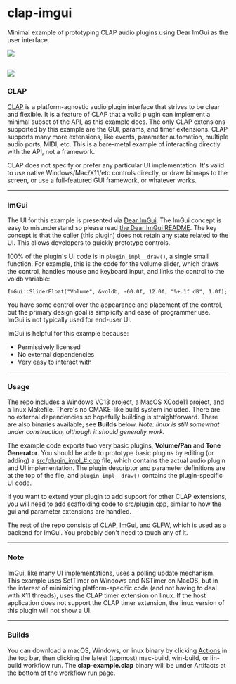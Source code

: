 # clap-imgui

Minimal example of prototyping CLAP audio plugins using Dear ImGui as the user interface.

![](https://github.com/schwaaa/clap-plugin/blob/main/clap_imgui_screencap.gif?raw=true)

![](https://github.com/schwaaa/clap-plugin/blob/main/clap_imgui_screencap_2.gif?raw=true)
---
### CLAP

[CLAP](https://github.com/free-audio/clap#readme) is a platform-agnostic audio plugin interface that strives to be clear and flexible. It is a feature of CLAP that a valid plugin can implement a minimal subset of the API, as this example does. The only CLAP extensions supported by this example are the GUI, params, and timer extensions. CLAP supports many more extensions, like events, parameter automation, multiple audio ports, MIDI, etc. This is a bare-metal example of interacting directly with the API, not a framework.

CLAP does not specify or prefer any particular UI implementation. It's valid to use native Windows/Mac/X11/etc controls directly, or draw bitmaps to the screen, or use a full-featured GUI framework, or whatever works.

---
### ImGui

The UI for this example is presented via [Dear ImGui](https://github.com/ocornut/imgui). The ImGui concept is easy to misunderstand so please read [the Dear ImGui README](https://github.com/ocornut/imgui#readme). The key concept is that the caller (this plugin) does not retain any state related to the UI. This allows developers to quickly prototype controls.

100% of the plugin's UI code is in `plugin_impl__draw()`, a single small function. For example, this is the code for the volume slider, which draws the control, handles mouse and keyboard input, and links the control to the voldb variable:

```ImGui::SliderFloat("Volume", &voldb, -60.0f, 12.0f, "%+.1f dB", 1.0f);```

You have some control over the appearance and placement of the control, but the primary design goal is simplicity and ease of programmer use. ImGui is not typically used for end-user UI.

ImGui is helpful for this example because:
- Permissively licensed
- No external dependencies
- Very easy to interact with

---
### Usage

The repo includes a Windows VC13 project, a MacOS XCode11 project, and a linux Makefile. There's no CMAKE-like build system included. There are no external dependencies so hopefully building is straightforward. There are also binaries available; see **Builds** below. *Note: linux is still somewhat under construction, although it should generally work.*

The example code exports two very basic plugins, **Volume/Pan** and **Tone Generator**. You should be able to prototype basic plugins by editing (or adding) a [src/plugin_impl_#.cpp](https://github.com/schwaaa/clap-imgui/blob/main/src/plugin_impl_0.cpp) file, which contains the actual audio plugin and UI implementation. The plugin descriptor and parameter definitions are at the top of the file, and `plugin_impl__draw()` contains the plugin-specific UI code.

If you want to extend your plugin to add support for other CLAP extensions, you will need to add scaffolding code to  [src/plugin.cpp](https://github.com/schwaaa/clap-imgui/blob/main/src/plugin.cpp), similar to how the gui and parameter extensions are handled.

The rest of the repo consists of [CLAP](https://github.com/free-audio/clap), [ImGui](https://github.com/ocornut/imgui), and [GLFW](https://github.com/glfw/glfw), which is used as a backend for ImGui. You probably don't need to touch any of it.

---
### Note

ImGui, like many UI implementations, uses a polling update mechanism. This example uses SetTimer on Windows and NSTimer on MacOS, but in the interest of minimizing platform-specific code (and not having to deal with X11 threads), uses the CLAP timer extension on linux. If the host application does not support the CLAP timer extension, the linux version of this plugin will not show a UI.

---
### Builds

You can download a macOS, Windows, or linux binary by clicking [Actions](https://github.com/schwaaa/clap-imgui/actions) in the top bar, then clicking the latest (topmost) mac-build, win-build, or lin-build workflow run. The **clap-example.clap** binary will be under Artifacts at the bottom of the workflow run page.
